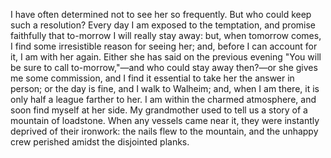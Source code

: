 I have often determined not to see her so frequently. But who could keep such a resolution? Every day I am exposed to the temptation, and promise faithfully that to-morrow I will really stay away: but, when tomorrow comes, I find some irresistible reason for seeing her; and, before I can account for it, I am with her again. Either she has said on the previous evening "You will be sure to call to-morrow,"—and who could stay away then?—or she gives me some commission, and I find it essential to take her the answer in person; or the day is fine, and I walk to Walheim; and, when I am there, it is only half a league farther to her. I am within the charmed atmosphere, and soon find myself at her side. My grandmother used to tell us a story of a mountain of loadstone. When any vessels came near it, they were instantly deprived of their ironwork: the nails flew to the mountain, and the unhappy crew perished amidst the disjointed planks.